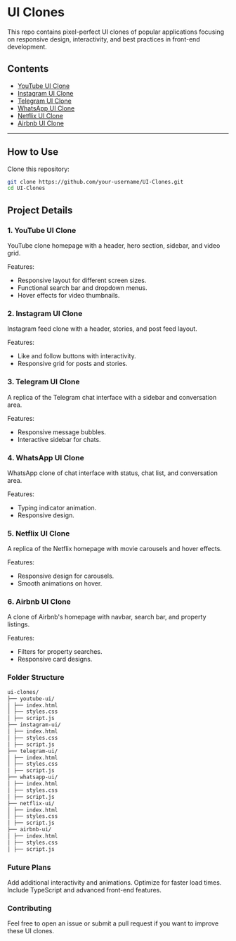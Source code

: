 # UI Clones

This repo contains pixel-perfect UI clones of popular applications focusing on responsive design, interactivity, and best practices in front-end development.

## **Contents**

- [YouTube UI Clone](#1-youtube-ui-clone)
- [Instagram UI Clone](#2-instagram-ui-clone)
- [Telegram UI Clone](#3-telegram-ui-clone)
- [WhatsApp UI Clone](#4-whatsapp-ui-clone)
- [Netflix UI Clone](#5-netflix-ui-clone)
- [Airbnb UI Clone](#6-airbnb-ui-clone)

---

## **How to Use**

Clone this repository:

```bash
git clone https://github.com/your-username/UI-Clones.git
cd UI-Clones
```

## Project Details

### 1. YouTube UI Clone

YouTube clone homepage with a header, hero section, sidebar, and video grid.

Features:

- Responsive layout for different screen sizes.
- Functional search bar and dropdown menus.
- Hover effects for video thumbnails.

### 2. Instagram UI Clone

Instagram feed clone with a header, stories, and post feed layout.

Features:

- Like and follow buttons with interactivity.
- Responsive grid for posts and stories.

### 3. Telegram UI Clone

A replica of the Telegram chat interface with a sidebar and conversation area.

Features:

- Responsive message bubbles.
- Interactive sidebar for chats.

### 4. WhatsApp UI Clone

WhatsApp clone of chat interface with status, chat list, and conversation area.

Features:

- Typing indicator animation.
- Responsive design.

### 5. Netflix UI Clone

A replica of the Netflix homepage with movie carousels and hover effects.

Features:

- Responsive design for carousels.
- Smooth animations on hover.

### 6. Airbnb UI Clone

A clone of Airbnb's homepage with navbar, search bar, and property listings.

Features:

- Filters for property searches.
- Responsive card designs.

### Folder Structure

```markdown
ui-clones/
├── youtube-ui/
│ ├── index.html
│ ├── styles.css
│ ├── script.js
├── instagram-ui/
│ ├── index.html
│ ├── styles.css
│ ├── script.js
├── telegram-ui/
│ ├── index.html
│ ├── styles.css
│ ├── script.js
├── whatsapp-ui/
│ ├── index.html
│ ├── styles.css
│ ├── script.js
├── netflix-ui/
│ ├── index.html
│ ├── styles.css
│ ├── script.js
├── airbnb-ui/
│ ├── index.html
│ ├── styles.css
│ ├── script.js
```

### Future Plans

Add additional interactivity and animations.
Optimize for faster load times.
Include TypeScript and advanced front-end features.

### Contributing

Feel free to open an issue or submit a pull request if you want to improve these UI clones.
